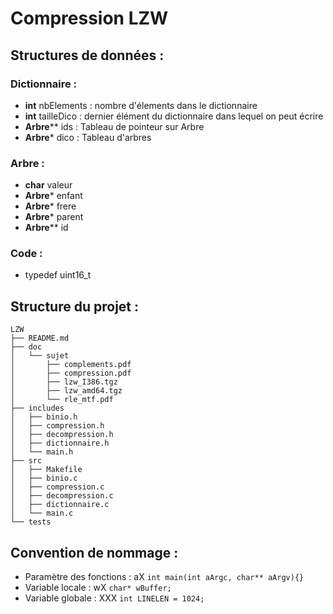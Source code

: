 Compression LZW
===============

Structures de données :
------------------------

### Dictionnaire :
- **int** nbElements : nombre d'élements dans le dictionnaire
- **int** tailleDico : dernier élément du dictionnaire dans lequel on peut écrire 
- **Arbre**** ids : Tableau de pointeur sur Arbre
- **Arbre*** dico : Tableau d'arbres

### Arbre :
- **char** valeur
- **Arbre*** enfant
- **Arbre*** frere
- **Arbre*** parent
- **Arbre**\*\* id

### Code :
- typedef uint16_t


Structure du projet :
---------------------
```
LZW
├── README.md
├── doc
│   └── sujet
│       ├── complements.pdf
│       ├── compression.pdf
│       ├── lzw_I386.tgz
│       ├── lzw_amd64.tgz
│       └── rle_mtf.pdf
├── includes
│   ├── binio.h
│   ├── compression.h
│   ├── decompression.h
│   ├── dictionnaire.h
│   └── main.h
├── src
│   ├── Makefile
│   ├── binio.c
│   ├── compression.c
│   ├── decompression.c
│   ├── dictionnaire.c
│   └── main.c
└── tests
```

Convention de nommage :
---------------------
- Paramètre des fonctions : aX ``` int main(int aArgc, char** aArgv){} ```
- Variable locale : wX ```char* wBuffer;```
- Variable globale : XXX ```int LINELEN = 1024;```
